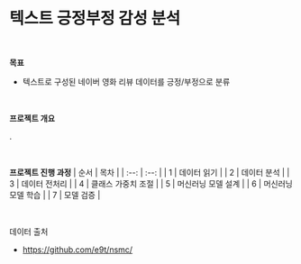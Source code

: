 # 텍스트 긍정부정 감성 분석

<br />

**목표**
- 텍스트로 구성된 네이버 영화 리뷰 데이터를 긍정/부정으로 분류

<br />

**프로젝트 개요**

.

<br/>

**프로젝트 진행 과정**
| 순서 | 목차 |
| :--: | :--: |
| 1 | 데이터 읽기 |
| 2 | 데이터 분석 |
| 3 | 데이터 전처리 |
| 4 | 클래스 가중치 조절 |
| 5 | 머신러닝 모델 설계 |
| 6 | 머신러닝 모델 학습 |
| 7 | 모델 검증 |

<br/>

데이터 출처
- https://github.com/e9t/nsmc/

